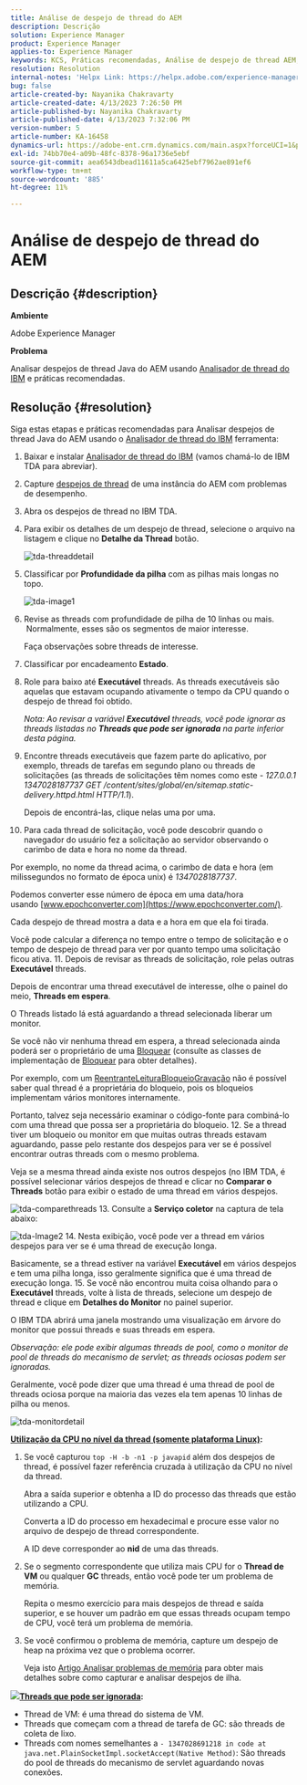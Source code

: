 ```yaml
---
title: Análise de despejo de thread do AEM
description: Descrição
solution: Experience Manager
product: Experience Manager
applies-to: Experience Manager
keywords: KCS, Práticas recomendadas, Análise de despejo de thread AEM, Adobe Experience Manager, Java, Analisador de thread do IBM
resolution: Resolution
internal-notes: 'Helpx Link: https://helpx.adobe.com/experience-manager/kb/thread-dump-analysis.html'
bug: false
article-created-by: Nayanika Chakravarty
article-created-date: 4/13/2023 7:26:50 PM
article-published-by: Nayanika Chakravarty
article-published-date: 4/13/2023 7:32:06 PM
version-number: 5
article-number: KA-16458
dynamics-url: https://adobe-ent.crm.dynamics.com/main.aspx?forceUCI=1&pagetype=entityrecord&etn=knowledgearticle&id=3623661f-31da-ed11-a7c7-6045bd0067ea
exl-id: 74bb70e4-a09b-48fc-8378-96a1736e5ebf
source-git-commit: aea6543dbead11611a5ca6425ebf7962ae891ef6
workflow-type: tm+mt
source-wordcount: '885'
ht-degree: 11%

---
```


# Análise de despejo de thread do AEM

## Descrição {#description}


<b>Ambiente</b>

Adobe Experience Manager

<b>Problema</b>

Analisar despejos de thread Java do AEM usando [Analisador de thread do IBM](https://www.ibm.com/support/pages/ibm-thread-and-monitor-dump-analyzer-java-tmda) e práticas recomendadas.


## Resolução {#resolution}


Siga estas etapas e práticas recomendadas para Analisar despejos de thread Java do AEM usando o [Analisador de thread do IBM](https://www.ibm.com/support/pages/ibm-thread-and-monitor-dump-analyzer-java-tmda) ferramenta:

1. Baixar e instalar [Analisador de thread do IBM](https://www.ibm.com/support/pages/ibm-thread-and-monitor-dump-analyzer-java-tmda) (vamos chamá-lo de IBM TDA para abreviar).
2. Capture [despejos de thread](https://helpx.adobe.com/experience-manager/kb/thread-dumps-collection-analysis.html) de uma instância do AEM com problemas de desempenho.
3. Abra os despejos de thread no IBM TDA.
4. Para exibir os detalhes de um despejo de thread, selecione o arquivo na listagem e clique no <b>Detalhe da Thread</b> botão.

   ![tda-threaddetail](https://helpx.adobe.com/content/dam/help/en/experience-manager/kb/thread-dump-analysis/_jcr_content/main-pars/image_1587732783/tda-threaddetail.png "tda-threaddetail")
5. Classificar por <b>Profundidade da pilha</b> com as pilhas mais longas no topo.

   ![tda-image1](https://helpx.adobe.com/content/dam/help/en/experience-manager/kb/thread-dump-analysis/_jcr_content/main-pars/image/tda-image1.png)
6. Revise as threads com profundidade de pilha de 10 linhas ou mais.  Normalmente, esses são os segmentos de maior interesse.

   Faça observações sobre threads de interesse.
7. Classificar por encadeamento <b>Estado</b>.
8. Role para baixo até <b>Executável</b> threads. As threads executáveis são aquelas que estavam ocupando ativamente o tempo da CPU quando o despejo de thread foi obtido.

   *Nota: Ao revisar a variável <b>Executável</b> threads, você pode ignorar as threads listadas no <b>Threads que pode ser ignorada</b> na parte inferior desta página.*


9. Encontre threads executáveis que fazem parte do aplicativo, por exemplo, threads de tarefas em segundo plano ou threads de solicitações (as threads de solicitações têm nomes como este - *127.0.0.1 1347028187737 GET /content/sites/global/en/sitemap.static-delivery.httpd.html HTTP/1.1*).

   Depois de encontrá-las, clique nelas uma por uma.
10. Para cada thread de solicitação, você pode descobrir quando o navegador do usuário fez a solicitação ao servidor observando o carimbo de data e hora no nome da thread.

   Por exemplo, no nome da thread acima, o carimbo de data e hora (em milissegundos no formato de época unix) é *1347028187737*.

   Podemos converter esse número de época em uma data/hora usando [www.epochconverter.com](https://www.epochconverter.com/).

   Cada despejo de thread mostra a data e a hora em que ela foi tirada.

   Você pode calcular a diferença no tempo entre o tempo de solicitação e o tempo de despejo de thread para ver por quanto tempo uma solicitação ficou ativa.
11. Depois de revisar as threads de solicitação, role pelas outras <b>Executável</b> threads.

   Depois de encontrar uma thread executável de interesse, olhe o painel do meio, <b>Threads em espera</b>.

   O Threads listado lá está aguardando a thread selecionada liberar um monitor.

   Se você não vir nenhuma thread em espera, a thread selecionada ainda poderá ser o proprietário de uma [Bloquear](https://docs.oracle.com/javase/1.5.0/docs/api/java/util/concurrent/locks/Lock.html) (consulte as classes de implementação de [Bloquear](https://docs.oracle.com/javase/1.5.0/docs/api/java/util/concurrent/locks/Lock.html) para obter detalhes).

   Por exemplo, com um [ReentranteLeituraBloqueioGravação](https://docs.oracle.com/javase/1.5.0/docs/api/java/util/concurrent/locks/ReentrantReadWriteLock.html) não é possível saber qual thread é a proprietária do bloqueio, pois os bloqueios implementam vários monitores internamente.

   Portanto, talvez seja necessário examinar o código-fonte para combiná-lo com uma thread que possa ser a proprietária do bloqueio.
12. Se a thread tiver um bloqueio ou monitor em que muitas outras threads estavam aguardando, passe pelo restante dos despejos para ver se é possível encontrar outras threads com o mesmo problema.

   Veja se a mesma thread ainda existe nos outros despejos (no IBM TDA, é possível selecionar vários despejos de thread e clicar no <b>Comparar o Threads</b> botão para exibir o estado de uma thread em vários despejos.

   ![tda-comparethreads](https://helpx.adobe.com/content/dam/help/en/experience-manager/kb/thread-dump-analysis/_jcr_content/main-pars/image_1159496390/tda-comparethreads.png)
13. Consulte a <b>Serviço coletor</b> na captura de tela abaixo:

   ![tda-Image2](https://helpx.adobe.com/content/dam/help/en/experience-manager/kb/thread-dump-analysis/_jcr_content/main-pars/image_1730877898/tda-Image2.png)
14. Nesta exibição, você pode ver a thread em vários despejos para ver se é uma thread de execução longa.

   Basicamente, se a thread estiver na variável <b>Executável</b> em vários despejos e tem uma pilha longa, isso geralmente significa que é uma thread de execução longa.
15. Se você não encontrou muita coisa olhando para o <b>Executável</b> threads, volte à lista de threads, selecione um despejo de thread e clique em <b>Detalhes do Monitor</b> no painel superior.

   O IBM TDA abrirá uma janela mostrando uma visualização em árvore do monitor que possui threads e suas threads em espera.

   *Observação: ele pode exibir algumas threads de pool, como o monitor de pool de threads do mecanismo de servlet; as threads ociosas podem ser ignoradas.*

   Geralmente, você pode dizer que uma thread é uma thread de pool de threads ociosa porque na maioria das vezes ela tem apenas 10 linhas de pilha ou menos.

   ![tda-monitordetail](https://helpx.adobe.com/content/dam/help/en/experience-manager/kb/thread-dump-analysis/_jcr_content/main-pars/image_1106466084/tda-monitordetail.png)




<u><b>Utilização da CPU no nível da thread (somente plataforma Linux)</b></u><b>:</b>

1. Se você capturou `top -H -b -n1 -p javapid` além dos despejos de thread, é possível fazer referência cruzada à utilização da CPU no nível da thread.

   Abra a saída superior e obtenha a ID do processo das threads que estão utilizando a CPU.

   Converta a ID do processo em hexadecimal e procure esse valor no arquivo de despejo de thread correspondente.

   A ID deve corresponder ao <b>nid</b> de uma das threads.
2. Se o segmento correspondente que utiliza mais CPU for o <b>Thread de VM</b> ou qualquer <b>GC</b> threads, então você pode ter um problema de memória.

   Repita o mesmo exercício para mais despejos de thread e saída superior, e se houver um padrão em que essas threads ocupam tempo de CPU, você terá um problema de memória.
3. Se você confirmou o problema de memória, capture um despejo de heap na próxima vez que o problema ocorrer.

   Veja isto [Artigo Analisar problemas de memória](https://experienceleague.adobe.com/docs/experience-cloud-kcs/kbarticles/KA-17482.html?lang=en) para obter mais detalhes sobre como capturar e analisar despejos de ilha.


![](https://helpx.adobe.com/libs/cq/ui/resources/0.gif)<b><u>Threads que pode ser ignorada</u>:</b>

- Thread de VM: é uma thread do sistema de VM.
- Threads que começam com a thread de tarefa de GC: são threads de coleta de lixo.
- Threads com nomes semelhantes a `- 1347028691218 in code at java.net.PlainSocketImpl.socketAccept(Native Method)`: São threads do pool de threads do mecanismo de servlet aguardando novas conexões.
